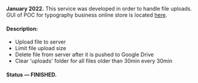 __January 2022.__ This service was developed in order to handle file uploads. GUI of POC for typography business online store is located [here](https://github.com/dcjwu/typographyPOC-react).

#### Description:
- Upload file to server
- Limit file upload size
- Delete file from server after it is pushed to Google Drive
- Clear 'uploads' folder for all files older than 30min every 30min

#### Status — FINISHED.

